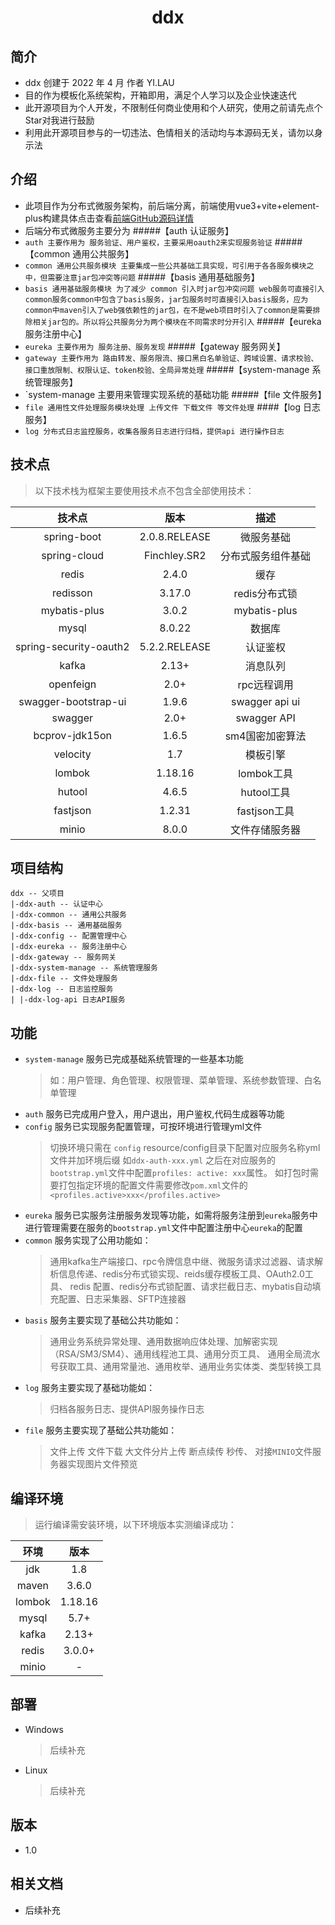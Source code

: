 <h1 align="center">ddx</h1>

## 简介
- ddx 创建于 2022 年 4 月 作者 YI.LAU 
- 目的作为模板化系统架构，开箱即用，满足个人学习以及企业快速迭代
- 此开源项目为个人开发，不限制任何商业使用和个人研究，使用之前请先点个Star对我进行鼓励
- 利用此开源项目参与的一切违法、色情相关的活动均与本源码无关，请勿以身示法

## 介绍
- 此项目作为分布式微服务架构，前后端分离，前端使用vue3+vite+element-plus构建具体点击查看[前端GitHub源码详情](https://github.com/LauYi-a/ddx-web) 
- 后端分布式微服务主要分为 
#####【auth 认证服务】
- `auth 主要作用为 服务验证、用户鉴权，主要采用oauth2来实现服务验证`
#####【common 通用公共服务】
- `common 通用公共服务模块 主要集成一些公共基础工具实现，可引用于各各服务模块之中，但需要注意jar包冲突等问题`
#####【basis 通用基础服务】
- `basis 通用基础服务模块 为了减少 common 引入时jar包冲突问题 web服务可直接引入common服务common中包含了basis服务，jar包服务时可直接引入basis服务，应为common中maven引入了web强依赖性的jar包，在不是web项目时引入了common是需要排除相关jar包的。所以将公共服务分为两个模块在不同需求时分开引入`
#####【eureka 服务注册中心】 
- `eureka 主要作用为 服务注册、服务发现`
#####【gateway 服务网关】
- `gateway 主要作用为 路由转发、服务限流、接口黑白名单验证、跨域设置、请求校验、接口重放限制、权限认证、token校验、全局异常处理`
#####【system-manage 系统管理服务】
- `system-manage 主要用来管理实现系统的基础功能
#####【file 文件服务】
- `file 通用性文件处理服务模块处理 上传文件 下载文件 等文件处理`
####【log 日志服务】
- `log 分布式日志监控服务，收集各服务日志进行归档，提供api 进行操作日志`

## 技术点
> 以下技术栈为框架主要使用技术点不包含全部使用技术：

|  技术点   |   版本    | 描述 |
| :-----: | :-------: | :-----: |
|   spring-boot   | 2.0.8.RELEASE | 微服务基础
|  spring-cloud  |   Finchley.SR2   | 分布式服务组件基础
| redis  |  2.4.0 | 缓存
|  redisson  |   3.17.0   | redis分布式锁
|  mybatis-plus  |   3.0.2    | mybatis-plus
|  mysql  |  8.0.22    | 数据库
|  spring-security-oauth2  |  5.2.2.RELEASE    | 认证鉴权
|  kafka  |  2.13+    | 消息队列
|  openfeign  |  2.0+    | rpc远程调用
|  swagger-bootstrap-ui  |  1.9.6    | swagger api ui
|  swagger  |  2.0+    | swagger API
|  bcprov-jdk15on  |  1.6.5   | sm4国密加密算法
|  velocity  |  1.7   | 模板引擎
|  lombok  |  1.18.16  | lombok工具
|  hutool  |  4.6.5  | hutool工具
|  fastjson  |  1.2.31  | fastjson工具
|  minio  | 8.0.0  | 文件存储服务器

## 项目结构
```
ddx -- 父项目
|-ddx-auth -- 认证中心
|-ddx-common -- 通用公共服务
|-ddx-basis -- 通用基础服务
|-ddx-config -- 配置管理中心
|-ddx-eureka -- 服务注册中心
|-ddx-gateway -- 服务网关
|-ddx-system-manage -- 系统管理服务
|-ddx-file -- 文件处理服务
|-ddx-log -- 日志监控服务
| |-ddx-log-api 日志API服务
```

## 功能
- `system-manage` 服务已完成基础系统管理的一些基本功能
    >如：用户管理、角色管理、权限管理、菜单管理、系统参数管理、白名单管理
- `auth` 服务已完成用户登入，用户退出，用户鉴权,代码生成器等功能
- `config` 服务已实现服务配置管理，可按环境进行管理yml文件
    >切换环境只需在 `config` resource/config目录下配置对应服务名称yml文件并加环境后缀 如`ddx-auth-xxx.yml`
之后在对应服务的 `bootstrap.yml`文件中配置`profiles: active: xxx`属性。
如打包时需要打包指定环境的配置文件需要修改`pom.xml`文件的`<profiles.active>xxx</profiles.active>`
- `eureka` 服务已实服务注册服务发现等功能，如需将服务注册到`eureka`服务中进行管理需要在服务的`bootstrap.yml`文件中配置注册中心`eureka`的配置
- `common` 服务实现了公用功能如：
    >通用kafka生产端接口、rpc令牌信息中继、微服务请求过滤器、请求解析信息传递、redis分布式锁实现、reids缓存模板工具、OAuth2.0工具、
    redis 配置、redis分布式锁配置、请求拦截日志、mybatis自动填充配置、日志采集器、SFTP连接器
- `basis` 服务主要实现了基础公共功能如：
    >通用业务系统异常处理、通用数据响应体处理、加解密实现（RSA/SM3/SM4）、通用线程池工具、通用分页工具、
    通用全局流水号获取工具、通用常量池、通用枚举、通用业务实体类、类型转换工具
- `log` 服务主要实现了基础功能如：
   >归档各服务日志、提供API服务操作日志
- `file` 服务主要实现了基础公共功能如：
   >文件上传 文件下载 大文件分片上传 断点续传 秒传、 对接`MINIO`文件服务器实现图片文件预览

## 编译环境

> 运行编译需安装环境，以下环境版本实测编译成功：

|  环境   |   版本    |
| :-----: | :-------: |
|   jdk   | 1.8 |
|  maven  |   3.6.0   |
| lombok  |  1.18.16  |
|  mysql  |   5.7+    |
|  kafka  |   2.13+    |
|  redis  |   3.0.0+    |
| minio | - |

## 部署
* Windows
    > 后续补充 
* Linux
    > 后续补充

## 版本
- 1.0

## 相关文档
- 后续补充